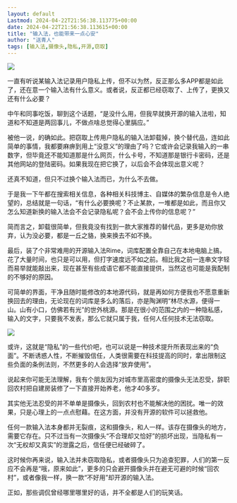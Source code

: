 ```yaml
---
layout: default
Lastmod: 2024-04-22T21:56:38.113775+00:00
date: 2024-04-22T21:56:38.113615+00:00
title: "输入法，也能带来一点心安"
author: "送青人"
tags: [输入法,摄像头,隐私,开源,窃取]
---
```


![](https://images.weserv.nl/?url=https%3A//mmbiz.qpic.cn/mmbiz_png/1XafRMicC1XgJd3EE2Za9biau99hdKQqKJxLCWabfRNwWBZGek3VzbVaMicZDzT52PQvP1QPE8w4icvul6a3ic5IXCg/640%3Fwx_fmt%3Dpng%26from%3Dappmsg)

一直有听说某输入法记录用户隐私上传，但不以为然，反正那么多APP都是如此了，还在意一个输入法有什么意义。或者说，反正都已经窃取了、上传了，更换又还有什么必要？  

中午和同事吃饭，聊到这个话题，“是没什么用，但我早就换开源的输入法啦，知道和不知道是两回事儿，不做点啥总觉得心里膈应。”  

被他一说，的确如此。把窃取上传用户隐私的输入法卸载掉，换个替代品，连如此简单的事情，我都要麻痹到用上“没意义”的理由了吗？它或许会记录我输入的一串数字，但毕竟还不能知道那是什么网页，什么卡号，不知道那是银行卡密码，还是其他网站的登陆密码。如果我现在把它换了，以后会不会体现出意义呢？

还真不知道，但只不过换个输入法而已，为什么不去做。

于是我一下午都在搜索相关信息，各种相关科技博主、自媒体的繁杂信息是令人绝望的，总结就是一句话，“有什么必要换呢？不止某款，一堆都是如此，而且你又怎么知道新换的输入法会不会记录隐私呢？会不会上传你的信息呢？”

简而言之，卸载很简单，但我竟没有找到一款大家推荐的替代品，更多是劝你放弃，认为没必要，都是一丘之貉，换来换去不如不换。  

最后，装了个非常难用的开源输入法Rime，词库配置全靠自己在本地电脑上搞，花了大量时间，也只是可以用，但打字速度远不如之前。相比我之前一连串文字轻而易举就能敲出来，现在甚至有些成语它都不能直接提供，当然这也可能是我配制的不够好的原因。

可简单的界面，干净且随时能修改的本地源代码，就是再如何方便我也不愿意重新换回去的理由，无论现在的词库是多么的落后，亦是陶渊明“林尽水源，便得一山。山有小口，仿佛若有光”的世外桃源。那是在很小的范围之内的一种隐私感，输入的文字，只要我不发表，那么它就只属于我，任何人任何技术无法窃取。

![](https://images.weserv.nl/?url=https%3A//mmbiz.qpic.cn/mmbiz_png/1XafRMicC1XgJd3EE2Za9biau99hdKQqKJbahE9u4Jx18iczMdYAJ8DK0HS996bI6S1RIqHDe5wTtiaO2jrmsUms5Q/640%3Fwx_fmt%3Dpng%26from%3Dappmsg)

或许，这就是“隐私”的一些代价吧，也可以说是一种技术提升所表现出来的“负面”。不断诱惑人性，不断摧毁信任，人类很需要在科技提高的同时，拿出限制这些负面的条例法则，不然更多的人会选择“放弃使用”。  

说起来你可能无法理解，我有个朋友因为对城市里高密度的摄像头无法忍受，辞职回农村把自建房装修了一下直接开始养老，他才40多岁。  

其实他无法忍受的并不单单是摄像头，回到农村也不能解决他的困扰。唯一的效果，只是心理上的一点点慰藉。在这方面，并没有开源的软件可以拯救他。

任何一款输入法本身都并无裂痕，这和摄像头，和人一样。该存在摄像头的地方，需要它存在。只不过当有一次摄像头“不合理却又恰好”的损坏出现，当隐私有一次“无权却又真实”的泄露之后，信任便已经破碎了。  

这时候你再来说，输入法并未窃取隐私，或者摄像头只为追查犯罪，人们的第一反应不会再是“哦，原来如此”，更多的只会避开摄像头并在避无可避的时候“回农村”，或者像我一样，换一款“不好用”却开源的输入法。  

正如，那些调侃曾经哪里哪里好的话，并不全都是人们的玩笑话。

